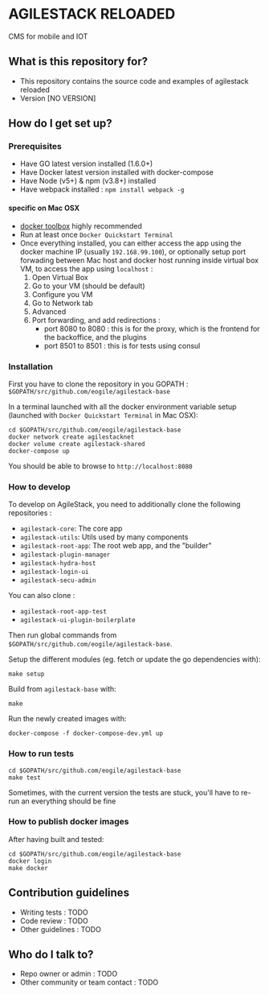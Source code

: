 # AGILESTACK RELOADED #

CMS for mobile and IOT


## What is this repository for? ##

* This repository contains the source code and examples of agilestack reloaded
* Version [NO VERSION]


## How do I get set up? ##


### Prerequisites ###

* Have GO latest version installed (1.6.0+)
* Have Docker latest version installed with docker-compose
* Have Node (v5+) & npm (v3.8+) installed
* Have webpack installed : `npm install webpack -g`

#### specific on Mac OSX ####

* [docker toolbox](https://docs.docker.com/installation/mac/) highly recommended
* Run at least once `Docker Quickstart Terminal`
* Once everything installed, you can either access the app using the docker machine IP (usually `192.168.99.100`), 
  or optionally setup port forwading between Mac host and docker host running inside virtual box VM, to access the app using `localhost` :
    1. Open Virtual Box
    1. Go to your VM (should be default)
    1. Configure you VM
    1. Go to Network tab
    1. Advanced
    1. Port forwarding, and add redirections :
        * port 8080 to 8080 : this is for the proxy, which is the frontend for the backoffice, and the plugins
        * port 8501 to 8501 : this is for tests using consul


### Installation ###

First you have to clone the repository in you GOPATH : `$GOPATH/src/github.com/eogile/agilestack-base`

In a terminal launched with all the docker environment variable setup (launched with `Docker Quickstart Terminal` in Mac OSX):

    cd $GOPATH/src/github.com/eogile/agilestack-base
    docker network create agilestacknet
    docker volume create agilestack-shared
    docker-compose up

You should be able to browse to `http://localhost:8080`


### How to develop ###

To develop on AgileStack, you need to additionally clone the following repositories :

* `agilestack-core`: The core app
* `agilestack-utils`: Utils used by many components
* `agilestack-root-app`: The root web app, and the "builder"
* `agilestack-plugin-manager`
* `agilestack-hydra-host`
* `agilestack-login-ui`
* `agilestack-secu-admin`

You can also clone :

* `agilestack-root-app-test`
* `agilestack-ui-plugin-boilerplate`

Then run global commands from `$GOPATH/src/github.com/eogile/agilestack-base`.

Setup the different modules (eg. fetch or update the go dependencies with):

    make setup

Build from `agilestack-base` with:

    make

Run the newly created images with:

    docker-compose -f docker-compose-dev.yml up

### How to run tests ###

    cd $GOPATH/src/github.com/eogile/agilestack-base
    make test

Sometimes, with the current version the tests are stuck, you'll have to re-run an everything should be fine


### How to publish docker images ###

After having built and tested:

    cd $GOPATH/src/github.com/eogile/agilestack-base
    docker login
    make docker


## Contribution guidelines ##

* Writing tests : TODO
* Code review : TODO
* Other guidelines : TODO


## Who do I talk to? ##

* Repo owner or admin : TODO
* Other community or team contact : TODO
